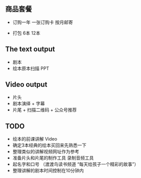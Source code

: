 
## 商品套餐

* 订购一年 一张订购卡 按月邮寄

* 打包  6本  12本  

## The text output

* 剧本 
* 绘本原本扫描 PPT 

## Video output

* 片头
* 剧本演绎 + 字幕
* 片尾 + 扫描二维码 + 公众号推荐 


## TODO   
* 绘本的前课讲解 Video
* 确定3本经典的绘本买回来先熟悉一下
* 整理类似的讲解视频网址作为参考
* 准备片头和片尾的制作工具 录制音频工具
* 起名字和口号  （渡渡鸟读书频道  “每天给孩子一个精彩的故事”）
* 整理讲解的剧本时间控制在10分钟内
